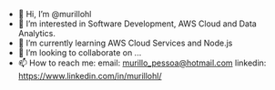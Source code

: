 - 👋 Hi, I’m @murillohl
- 👀 I’m interested in Software Development, AWS Cloud and Data Analytics.
- 🌱 I’m currently learning AWS Cloud Services and Node.js
- 💞️ I’m looking to collaborate on ...
- 📫 How to reach me: email: murillo_pessoa@hotmail.com   linkedin: https://www.linkedin.com/in/murillohl/

<!---
murillohl/murillohl is a ✨ special ✨ repository because its `README.md` (this file) appears on your GitHub profile.
You can click the Preview link to take a look at your changes.
--->
